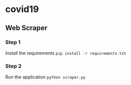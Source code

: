 # covid19

## Web Scraper
### Step 1
Install the requirements
`pip install -r requirements.txt`

### Step 2
Run the application
`python scraper.py`
